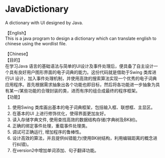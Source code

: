 JavaDictionary
==============

A dictionary with UI designed by Java.

【English】<br>
This is a java program to design a dictionary which can translate english to chinese using the wordlist file.<br>

【Chinese】<br>
【目的】<br>
在学习Java 语言的基础语法与简单的UI设计及事件处理后，便具备了自主设计一个具有良好用户图形界面的电子词典的能力。这份代码就是借助于Swing 类库进行UI 设计，加入事件处理机制，并使用高效的搜索算法实现一个优秀的电子词典应用程序。首先根据需求抽象出各个功能也即目标，然后将各功能进一步抽象为具有某一/某些功能的合理封装的类，进而有序的组合成最终的程序框架。<br>
【功能】<br>
1. 使用Swing 类库画出基本的电子词典框架，包括输入框、联想框、主显区。<br>
2. 在基本的UI 上进行修饰优化，使得界面更加友好。<br>
3. 读入存储字典文件, 使用查找高效的数据结构存储(字典树及BK树)。<br>
4. 正确的绑定事件处理，重载事件处理类。<br>
5. 调试可正确运行, 增加程序的鲁棒性。<br>
6. 设计高效的算法，并且提供纠错能力(使用BK树结构，利用编辑距离的概念进行纠错)。<br>
7. 在version2中增加单词添加、句子翻译功能。
